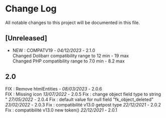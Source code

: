 # Change Log
All notable changes to this project will be documented in this file.

## [Unreleased]

 - NEW :  COMPATV19  - *04/12/2023* - 2.1.0  
    Changed Dolibarr compatibility range to 12 min - 19 max  
    Changed PHP compatibility range to 7.0 min - 8.2 max

## 2.0
FIX : Remove htmlEntities - *08/03/2023* - 2.0.6  
FIX : Missing icon *13/07/2022* - 2.0.5
Fix : change object field type to string  " *27/05/2022* - 2.0.4
Fix : default value for null field "fk_object_deleted" *23/02/2022* - 2.0.3
Fix : compatibilité v13.0  getpost type    *22/12/2021* - 2.0.2
Fix : compatibilité v13.0  new token()    *22/12/2021* - 2.0.1

